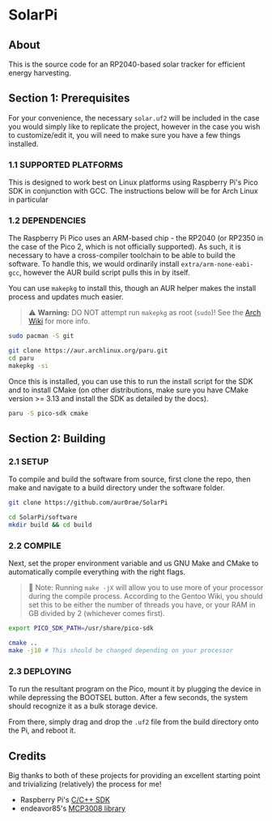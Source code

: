 # SolarPi

## About

This is the source code for an RP2040-based solar tracker for efficient energy harvesting.

## Section 1: Prerequisites

For your convenience, the necessary `solar.uf2` will be included in the case you would simply like to replicate the project, however in the case you wish to customize/edit it, you will need to make sure you have a few things installed.

### 1.1 SUPPORTED PLATFORMS

This is designed to work best on Linux platforms using Raspberry Pi's Pico SDK in conjunction with GCC. The instructions below will be for Arch Linux in particular

### 1.2 DEPENDENCIES

The Raspberry Pi Pico uses an ARM-based chip - the RP2040 (or RP2350 in the case of the Pico 2, which is not officially supported). As such, it is necessary to have a cross-compiler toolchain to be able to build the software. To handle this, we would ordinarily install `extra/arm-none-eabi-gcc`, however the AUR build script pulls this in by itself.

You can use `makepkg` to install this, though an AUR helper makes the install process and updates much easier. 

> ⚠️ **Warning:** DO NOT attempt run `makepkg` as root (`sudo`)! See the [Arch Wiki](https://wiki.archlinux.org/title/Makepkg) for more info.

```sh
sudo pacman -S git

git clone https://aur.archlinux.org/paru.git
cd paru
makepkg -si
```

Once this is installed, you can use this to run the install script for the SDK and to install CMake (on other distributions, make sure you have CMake version >= 3.13 and install the SDK as detailed by the docs).

```sh
paru -S pico-sdk cmake
```

## Section 2: Building

### 2.1 SETUP

To compile and build the software from source, first clone the repo, then make and navigate to a build directory under the software folder.

```sh
git clone https://github.com/aur0rae/SolarPi

cd SolarPi/software
mkdir build && cd build
```

### 2.2 COMPILE

Next, set the proper environment variable and us GNU Make and CMake to automatically compile everything with the right flags.

> 📝 Note: Running `make -jX` will allow you to use more of your processor during the compile process. According to the Gentoo Wiki, you should set this to be either the number of threads you have, or your RAM in GB divided by 2 (whichever comes first).

```sh
export PICO_SDK_PATH=/usr/share/pico-sdk

cmake ..
make -j10 # This should be changed depending on your processor
```

### 2.3 DEPLOYING

To run the resultant program on the Pico, mount it by plugging the device in while depressing the BOOTSEL button. After a few seconds, the system should recognize it as a bulk storage device.

From there, simply drag and drop the `.uf2` file from the build directory onto the Pi, and reboot it.

## Credits

Big thanks to both of these projects for providing an excellent starting point and trivializing (relatively) the process for me!

- Raspberry Pi's [C/C++ SDK](https://www.raspberrypi.com/documentation/microcontrollers/c_sdk.html)
- endeavor85's [MCP3008 library](https://github.com/endeavor85/pico-mcp3008)
